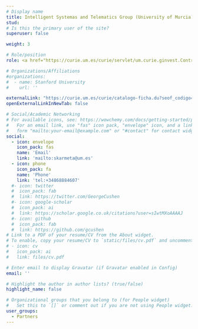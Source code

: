 ```yaml
---
# Display name
title: Intelligent Systemas and Telematics Group (University of Murcia)
stud:
# Is this the primary user of the site?
superuser: false

weight: 3

# Role/position
role: <a href="https://curie.um.es/curie/servlet/um.curie.ginvest.ControlGrinvest?accion=fichainvestigador&dept_codigo=E096&grin_codigo=02&grin_nombre=SISTEMAS%20INTELIGENTES%20Y%20TELEM%C3%uFFFDTICA&d=EA641347CE5593612D1D3BB52DFCCBAD">Antonio F. Skarmeta Gómez</a> <br> <a href="https://webs.um.es/jcadenas/miwiki/doku.php">José Manuel Cadenas Figueredo</a> <br> Subproyect - On-Demand Provisioning of Network and Computing Resources from the Cloud to the Edge - Exploiting Smart Orchestration and Security (ONOFRE-3-UMU). Ref. PID2020-112675RB-C44

# Organizations/Affiliations
#organizations:
#  - name: Stanford University
#    url: ''

externalLink: "https://curie.um.es/curie/catalogo-ficha.du?seof_codigo=1&perf_codigo=10&peva_cod=006&titulo=Ense%C3%B1anzas+T%C3%A9cnicas&sec_codigo=&cods=E096*02"
openExternalLinkInNewTab: false

# Social/Academic Networking
# For available icons, see: https://wowchemy.com/docs/getting-started/page-builder/#icons
#   For an email link, use "fas" icon pack, "envelope" icon, and a link in the
#   form "mailto:your-email@example.com" or "#contact" for contact widget.
social:
  - icon: envelope
    icon_pack: fas
    name: 'Email'
    link: 'mailto:skarmeta@um.es'
  - icon: phone
    icon_pack: fa
    name: 'Phone'
    link: 'tel:+34868884607'
  #- icon: twitter
  #  icon_pack: fab
  #  link: https://twitter.com/GeorgeCushen
  #- icon: google-scholar
  #  icon_pack: ai
  #  link: https://scholar.google.co.uk/citations?user=sIwtMXoAAAAJ
  #- icon: github
  #  icon_pack: fab
  #  link: https://github.com/gcushen
# Link to a PDF of your resume/CV from the About widget.
# To enable, copy your resume/CV to `static/files/cv.pdf` and uncomment the lines below.
# - icon: cv
#   icon_pack: ai
#   link: files/cv.pdf

# Enter email to display Gravatar (if Gravatar enabled in Config)
email: ''

# Highlight the author in author lists? (true/false)
highlight_name: false

# Organizational groups that you belong to (for People widget)
#   Set this to `[]` or comment out if you are not using People widget.
user_groups:
  - Partners
---
```

